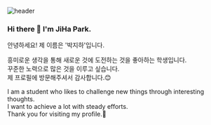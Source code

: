 ![header](https://capsule-render.vercel.app/api?type=waving&color=e6e6fa&height=210&section=header&text=JiHa%20Park&fontSize=72&fontColor=000000)
### Hi there 👋 I'm JiHa Park.

안녕하세요! 제 이름은 '박지하'입니다.

흥미로운 생각을 통해 새로운 것에 도전하는 것을 좋아하는 학생입니다.<br>
꾸준한 노력으로 많은 것을 이루고 싶습니다.<br>
제 프로필에 방문해주셔서 감사합니다.:blush:<br>

I am a student who likes to challenge new things through interesting thoughts.<br>
I want to achieve a lot with steady efforts.<br>
Thank you for visiting my profile.:star2:<br>

<!--
**park-jiha/park-jiha** is a ✨ _special_ ✨ repository because its `README.md` (this file) appears on your GitHub profile.

Here are some ideas to get you started:

- 🔭 I’m currently working on ...
- 🌱 I’m currently learning ...
- 👯 I’m looking to collaborate on ...
- 🤔 I’m looking for help with ...
- 💬 Ask me about ...
- 📫 How to reach me: ...
- 😄 Pronouns: ...
- ⚡ Fun fact: ...
-->
